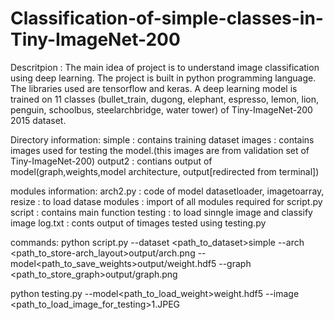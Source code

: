 # Classification-of-simple-classes-in-Tiny-ImageNet-200

Descritpion : The main idea of project is to understand image classification using deep learning. The project is built in python programming language. The libraries used are tensorflow and keras. A deep learning model is trained on 11 classes (bullet_train, dugong, elephant, espresso, lemon, lion, penguin, schoolbus, steelarchbridge, water tower) of Tiny-ImageNet-200 2015 dataset. 

Directory information:
simple : contains training dataset
images : contains images used for testing the model.(this images are from validation set of Tiny-ImageNet-200)
output2 : contians output of model(graph,weights,model architecture, output[redirected from terminal])

modules information:
arch2.py : code of model
datasetloader, imagetoarray, resize : to load datase
modules : import of all modules required for script.py
script : contains main function 
testing : to load sinngle image and classify image 
log.txt : conts output of timages tested using testing.py

commands:
python script.py --dataset <path_to_dataset>simple --arch <path_to_store-arch_layout>output/arch.png --model<path_to_save_weights>output/weight.hdf5 --graph <path_to_store_graph>output/graph.png 

python testing.py --model<path_to_load_weight>weight.hdf5 --image <path_to_load_image_for_testing>1.JPEG
